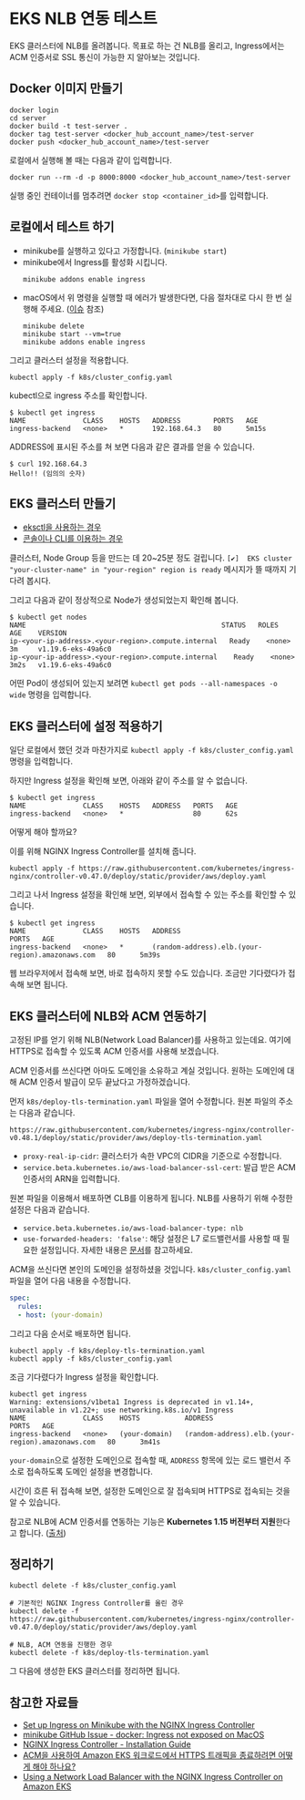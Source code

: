 # EKS NLB 연동 테스트

EKS 클러스터에 NLB를 올려봅니다. 목표로 하는 건 NLB를 올리고, Ingress에서는 ACM 인증서로 SSL 통신이 가능한 지 알아보는 것입니다. 

## Docker 이미지 만들기

```shell
docker login
cd server
docker build -t test-server .
docker tag test-server <docker_hub_account_name>/test-server
docker push <docker_hub_account_name>/test-server
```

로컬에서 실행해 볼 때는 다음과 같이 입력합니다. 

```shell
docker run --rm -d -p 8000:8000 <docker_hub_account_name>/test-server
```

실행 중인 컨테이너를 멈추려면 `docker stop <container_id>`를 입력합니다. 

## 로컬에서 테스트 하기

* minikube를 실행하고 있다고 가정합니다. (`minikube start`)
* minikube에서 Ingress를 활성화 시킵니다. 
  ```shell
  minikube addons enable ingress
  ```
* macOS에서 위 명령을 실행할 때 에러가 발생한다면, 다음 절차대로 다시 한 번 실행해 주세요. ([이슈](https://github.com/kubernetes/minikube/issues/7332) 참조)
  ```shell
  minikube delete
  minikube start --vm=true
  minikube addons enable ingress
  ```

그리고 클러스터 설정을 적용합니다. 

```shell
kubectl apply -f k8s/cluster_config.yaml
```

kubectl으로 ingress 주소를 확인합니다. 

```shell
$ kubectl get ingress
NAME              CLASS    HOSTS   ADDRESS        PORTS   AGE
ingress-backend   <none>   *       192.168.64.3   80      5m15s
```

ADDRESS에 표시된 주소를 쳐 보면 다음과 같은 결과를 얻을 수 있습니다. 
```shell 
$ curl 192.168.64.3
Hello!! (임의의 숫자)
```

## EKS 클러스터 만들기

* [eksctl을 사용하는 경우](https://docs.aws.amazon.com/eks/latest/userguide/getting-started-eksctl.html)
* [콘솔이나 CLI를 이용하는 경우](https://docs.aws.amazon.com/eks/latest/userguide/getting-started-console.html)

클러스터, Node Group 등을 만드는 데 20~25분 정도 걸립니다. `[✔]  EKS cluster "your-cluster-name" in "your-region" region is ready` 메시지가 뜰 때까지 기다려 봅시다. 

그리고 다음과 같이 정상적으로 Node가 생성되었는지 확인해 봅니다. 

```shell
$ kubectl get nodes
NAME                                                STATUS   ROLES    AGE    VERSION
ip-<your-ip-address>.<your-region>.compute.internal   Ready    <none>   3m     v1.19.6-eks-49a6c0
ip-<your-ip-address>.<your-region>.compute.internal    Ready    <none>   3m2s   v1.19.6-eks-49a6c0
```

어떤 Pod이 생성되어 있는지 보려면 `kubectl get pods --all-namespaces -o wide` 명령을 입력합니다.

## EKS 클러스터에 설정 적용하기

일단 로컬에서 했던 것과 마찬가지로 `kubectl apply -f k8s/cluster_config.yaml` 명령을 입력합니다. 

하지만 Ingress 설정을 확인해 보면, 아래와 같이 주소를 알 수 없습니다.

```shell
$ kubectl get ingress
NAME              CLASS    HOSTS   ADDRESS   PORTS   AGE
ingress-backend   <none>   *                 80      62s
```

어떻게 해야 할까요?

이를 위해 NGINX Ingress Controller를 설치해 줍니다. 

```
kubectl apply -f https://raw.githubusercontent.com/kubernetes/ingress-nginx/controller-v0.47.0/deploy/static/provider/aws/deploy.yaml
```

그리고 나서 Ingress 설정을 확인해 보면, 외부에서 접속할 수 있는 주소를 확인할 수 있습니다. 

```
$ kubectl get ingress                                                                                                                  
NAME              CLASS    HOSTS   ADDRESS                                            PORTS   AGE
ingress-backend   <none>   *       (random-address).elb.(your-region).amazonaws.com   80      5m39s
```

웹 브라우저에서 접속해 보면, 바로 접속하지 못할 수도 있습니다. 조금만 기다렸다가 접속해 보면 됩니다.

## EKS 클러스터에 NLB와 ACM 연동하기

고정된 IP를 얻기 위해 NLB(Network Load Balancer)를 사용하고 있는데요. 여기에 HTTPS로 접속할 수 있도록 ACM 인증서를 사용해 보겠습니다. 

ACM 인증서를 쓰신다면 아마도 도메인을 소유하고 계실 것입니다. 원하는 도메인에 대해 ACM 인증서 발급이 모두 끝났다고 가정하겠습니다.

먼저 `k8s/deploy-tls-termination.yaml` 파일을 열어 수정합니다. 원본 파일의 주소는 다음과 같습니다. 

```
https://raw.githubusercontent.com/kubernetes/ingress-nginx/controller-v0.48.1/deploy/static/provider/aws/deploy-tls-termination.yaml
```

* `proxy-real-ip-cidr`: 클러스터가 속한 VPC의 CIDR을 기준으로 수정합니다. 
* `service.beta.kubernetes.io/aws-load-balancer-ssl-cert`: 발급 받은 ACM 인증서의 ARN을 입력합니다.

원본 파일을 이용해서 배포하면 CLB를 이용하게 됩니다. NLB를 사용하기 위해 수정한 설정은 다음과 같습니다. 

* `service.beta.kubernetes.io/aws-load-balancer-type: nlb`
* `use-forwarded-headers: 'false'`: 해당 설정은 L7 로드밸런서를 사용할 때 필요한 설정입니다. 자세한 내용은 [문서](https://kubernetes.github.io/ingress-nginx/user-guide/nginx-configuration/configmap/#use-forwarded-headers)를 참고하세요.

ACM을 쓰신다면 본인의 도메인을 설정하셨을 것입니다. `k8s/cluster_config.yaml` 파일을 열어 다음 내용을 수정합니다.

```yaml
spec:
  rules:
  - host: (your-domain)
```

그리고 다음 순서로 배포하면 됩니다. 

```shell
kubectl apply -f k8s/deploy-tls-termination.yaml
kubectl apply -f k8s/cluster_config.yaml
```

조금 기다렸다가 Ingress 설정을 확인합니다. 

```shell
kubectl get ingress
Warning: extensions/v1beta1 Ingress is deprecated in v1.14+, unavailable in v1.22+; use networking.k8s.io/v1 Ingress
NAME              CLASS    HOSTS           ADDRESS                                            PORTS   AGE
ingress-backend   <none>   (your-domain)   (random-address).elb.(your-region).amazonaws.com   80      3m41s
```

`your-domain`으로 설정한 도메인으로 접속할 때, `ADDRESS` 항목에 있는 로드 밸런서 주소로 접속하도록 도메인 설정을 변경합니다. 

시간이 흐른 뒤 접속해 보면, 설정한 도메인으로 잘 접속되며 HTTPS로 접속되는 것을 알 수 있습니다.

참고로 NLB에 ACM 인증서를 연동하는 기능은 **Kubernetes 1.15 버전부터 지원**한다고 합니다. ([출처](https://aws.amazon.com/ko/premiumsupport/knowledge-center/terminate-https-traffic-eks-acm/))

## 정리하기

```shell
kubectl delete -f k8s/cluster_config.yaml

# 기본적인 NGINX Ingress Controller를 올린 경우
kubectl delete -f https://raw.githubusercontent.com/kubernetes/ingress-nginx/controller-v0.47.0/deploy/static/provider/aws/deploy.yaml

# NLB, ACM 연동을 진행한 경우
kubectl delete -f k8s/deploy-tls-termination.yaml
```

그 다음에 생성한 EKS 클러스터를 정리하면 됩니다.

## 참고한 자료들

* [Set up Ingress on Minikube with the NGINX Ingress Controller](https://kubernetes.io/docs/tasks/access-application-cluster/ingress-minikube/)
* [minikube GitHub Issue - docker: Ingress not exposed on MacOS](https://github.com/kubernetes/minikube/issues/7332)
* [NGINX Ingress Controller - Installation Guide](https://kubernetes.github.io/ingress-nginx/deploy/)
* [ACM을 사용하여 Amazon EKS 워크로드에서 HTTPS 트래픽을 종료하려면 어떻게 해야 하나요?](https://aws.amazon.com/ko/premiumsupport/knowledge-center/terminate-https-traffic-eks-acm/)
* [Using a Network Load Balancer with the NGINX Ingress Controller on Amazon EKS](https://aws.amazon.com/ko/blogs/opensource/network-load-balancer-nginx-ingress-controller-eks/)